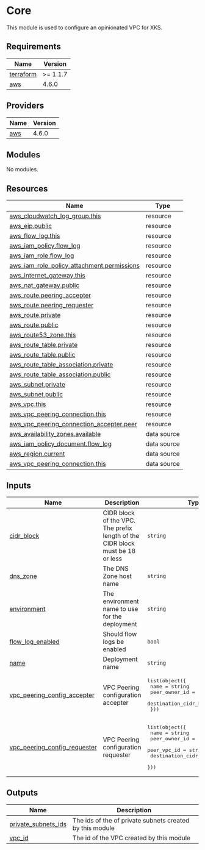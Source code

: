 # Core

This module is used to configure an opinionated VPC for XKS.

## Requirements

| Name | Version |
|------|---------|
| <a name="requirement_terraform"></a> [terraform](#requirement\_terraform) | >= 1.1.7 |
| <a name="requirement_aws"></a> [aws](#requirement\_aws) | 4.6.0 |

## Providers

| Name | Version |
|------|---------|
| <a name="provider_aws"></a> [aws](#provider\_aws) | 4.6.0 |

## Modules

No modules.

## Resources

| Name | Type |
|------|------|
| [aws_cloudwatch_log_group.this](https://registry.terraform.io/providers/hashicorp/aws/4.6.0/docs/resources/cloudwatch_log_group) | resource |
| [aws_eip.public](https://registry.terraform.io/providers/hashicorp/aws/4.6.0/docs/resources/eip) | resource |
| [aws_flow_log.this](https://registry.terraform.io/providers/hashicorp/aws/4.6.0/docs/resources/flow_log) | resource |
| [aws_iam_policy.flow_log](https://registry.terraform.io/providers/hashicorp/aws/4.6.0/docs/resources/iam_policy) | resource |
| [aws_iam_role.flow_log](https://registry.terraform.io/providers/hashicorp/aws/4.6.0/docs/resources/iam_role) | resource |
| [aws_iam_role_policy_attachment.permissions](https://registry.terraform.io/providers/hashicorp/aws/4.6.0/docs/resources/iam_role_policy_attachment) | resource |
| [aws_internet_gateway.this](https://registry.terraform.io/providers/hashicorp/aws/4.6.0/docs/resources/internet_gateway) | resource |
| [aws_nat_gateway.public](https://registry.terraform.io/providers/hashicorp/aws/4.6.0/docs/resources/nat_gateway) | resource |
| [aws_route.peering_accepter](https://registry.terraform.io/providers/hashicorp/aws/4.6.0/docs/resources/route) | resource |
| [aws_route.peering_requester](https://registry.terraform.io/providers/hashicorp/aws/4.6.0/docs/resources/route) | resource |
| [aws_route.private](https://registry.terraform.io/providers/hashicorp/aws/4.6.0/docs/resources/route) | resource |
| [aws_route.public](https://registry.terraform.io/providers/hashicorp/aws/4.6.0/docs/resources/route) | resource |
| [aws_route53_zone.this](https://registry.terraform.io/providers/hashicorp/aws/4.6.0/docs/resources/route53_zone) | resource |
| [aws_route_table.private](https://registry.terraform.io/providers/hashicorp/aws/4.6.0/docs/resources/route_table) | resource |
| [aws_route_table.public](https://registry.terraform.io/providers/hashicorp/aws/4.6.0/docs/resources/route_table) | resource |
| [aws_route_table_association.private](https://registry.terraform.io/providers/hashicorp/aws/4.6.0/docs/resources/route_table_association) | resource |
| [aws_route_table_association.public](https://registry.terraform.io/providers/hashicorp/aws/4.6.0/docs/resources/route_table_association) | resource |
| [aws_subnet.private](https://registry.terraform.io/providers/hashicorp/aws/4.6.0/docs/resources/subnet) | resource |
| [aws_subnet.public](https://registry.terraform.io/providers/hashicorp/aws/4.6.0/docs/resources/subnet) | resource |
| [aws_vpc.this](https://registry.terraform.io/providers/hashicorp/aws/4.6.0/docs/resources/vpc) | resource |
| [aws_vpc_peering_connection.this](https://registry.terraform.io/providers/hashicorp/aws/4.6.0/docs/resources/vpc_peering_connection) | resource |
| [aws_vpc_peering_connection_accepter.peer](https://registry.terraform.io/providers/hashicorp/aws/4.6.0/docs/resources/vpc_peering_connection_accepter) | resource |
| [aws_availability_zones.available](https://registry.terraform.io/providers/hashicorp/aws/4.6.0/docs/data-sources/availability_zones) | data source |
| [aws_iam_policy_document.flow_log](https://registry.terraform.io/providers/hashicorp/aws/4.6.0/docs/data-sources/iam_policy_document) | data source |
| [aws_region.current](https://registry.terraform.io/providers/hashicorp/aws/4.6.0/docs/data-sources/region) | data source |
| [aws_vpc_peering_connection.this](https://registry.terraform.io/providers/hashicorp/aws/4.6.0/docs/data-sources/vpc_peering_connection) | data source |

## Inputs

| Name | Description | Type | Default | Required |
|------|-------------|------|---------|:--------:|
| <a name="input_cidr_block"></a> [cidr\_block](#input\_cidr\_block) | CIDR block of the VPC. The prefix length of the CIDR block must be 18 or less | `string` | n/a | yes |
| <a name="input_dns_zone"></a> [dns\_zone](#input\_dns\_zone) | The DNS Zone host name | `string` | n/a | yes |
| <a name="input_environment"></a> [environment](#input\_environment) | The environment name to use for the deployment | `string` | n/a | yes |
| <a name="input_flow_log_enabled"></a> [flow\_log\_enabled](#input\_flow\_log\_enabled) | Should flow logs be enabled | `bool` | `false` | no |
| <a name="input_name"></a> [name](#input\_name) | Deployment name | `string` | n/a | yes |
| <a name="input_vpc_peering_config_accepter"></a> [vpc\_peering\_config\_accepter](#input\_vpc\_peering\_config\_accepter) | VPC Peering configuration accepter | <pre>list(object({<br>    name                   = string<br>    peer_owner_id          = string<br>    destination_cidr_block = string<br>  }))</pre> | `[]` | no |
| <a name="input_vpc_peering_config_requester"></a> [vpc\_peering\_config\_requester](#input\_vpc\_peering\_config\_requester) | VPC Peering configuration requester | <pre>list(object({<br>    name                   = string<br>    peer_owner_id          = string<br>    peer_vpc_id            = string<br>    destination_cidr_block = string<br>  }))</pre> | `[]` | no |

## Outputs

| Name | Description |
|------|-------------|
| <a name="output_private_subnets_ids"></a> [private\_subnets\_ids](#output\_private\_subnets\_ids) | The ids of the of private subnets created by this module |
| <a name="output_vpc_id"></a> [vpc\_id](#output\_vpc\_id) | The id of the VPC created by this module |
